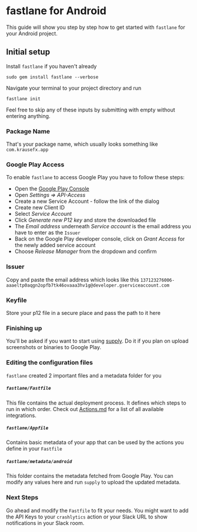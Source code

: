# fastlane for Android

This guide will show you step by step how to get started with `fastlane` for your Android project.

## Initial setup

Install `fastlane` if you haven't already

    sudo gem install fastlane --verbose

Navigate your terminal to your project directory and run

```
fastlane init
```

Feel free to skip any of these inputs by submitting with empty without entering anything. 

### Package Name

That's your package name, which usually looks something like `com.krausefx.app`

### Google Play Access

To enable `fastlane` to access Google Play you have to follow these steps:

- Open the [Google Play Console](https://play.google.com/apps/publish/)
- Open _Settings => API-Access_
- Create a new Service Account - follow the link of the dialog
- Create new Client ID
- Select _Service Account_
- Click _Generate new P12 key_ and store the downloaded file
- The _Email address_ underneath _Service account_ is the email address you have to enter as the `Issuer`
- Back on the Google Play developer console, click on _Grant Access_ for the newly added service account
- Choose _Release Manager_ from the dropdown and confirm

### Issuer

Copy and paste the email address which looks like this `137123276006-aaaeltp0aqgn2opfb7tk46ovaaa3hv1g@developer.gserviceaccount.com`

### Keyfile

Store your p12 file in a secure place and pass the path to it here

### Finishing up

You'll be asked if you want to start using [supply](https://github.com/fastlane/supply). Do it if you plan on upload screenshots or binaries to Google Play.

### Editing the configuration files

`fastlane` created 2 important files and a metadata folder for you

##### `fastlane/Fastfile`

This file contains the actual deployment process. It defines which steps to run in which order. Check out [Actions.md](https://github.com/KrauseFx/fastlane/blob/master/docs/Actions.md) for a list of all available integrations.

##### `fastlane/Appfile`

Contains basic metadata of your app that can be used by the actions you define in your `Fastfile`

##### `fastlane/metadata/android`

This folder contains the metadata fetched from Google Play. You can modify any values here and run `supply` to upload the updated metadata.

### Next Steps

Go ahead and modify the `Fastfile` to fit your needs. You might want to add the API Keys to your `crashlytics` action or your Slack URL to show notifications in your Slack room.
